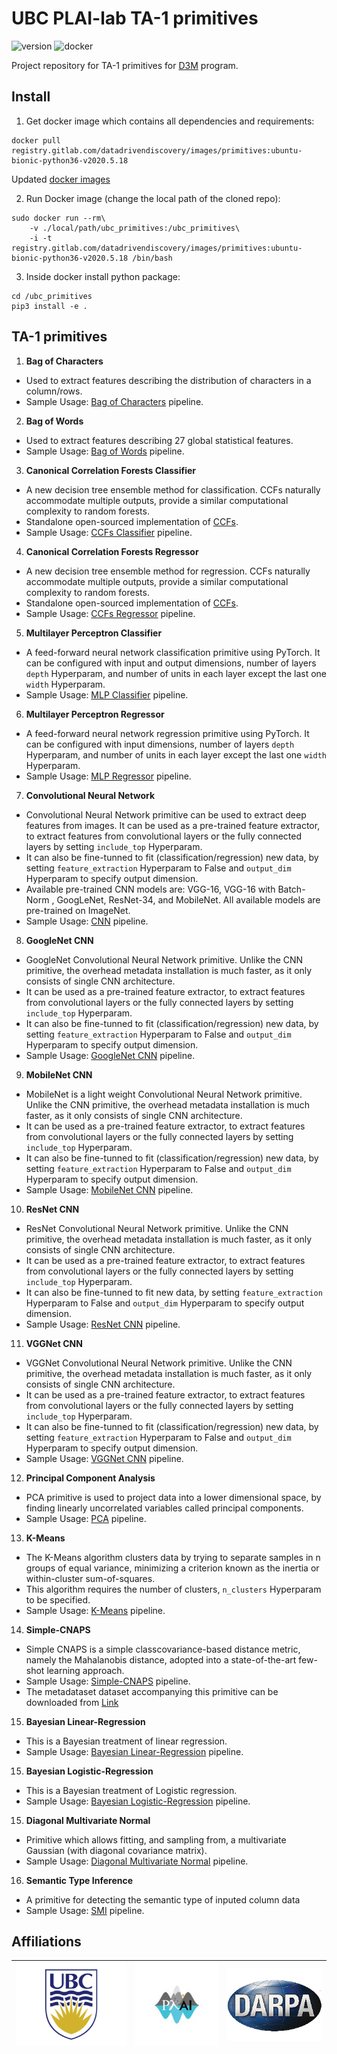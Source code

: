# UBC PLAI-lab TA-1 primitives

![version](https://img.shields.io/badge/version-0.1.0-green.svg)
![docker](https://img.shields.io/badge/Docker-v2020.5.18-blue)

Project repository for TA-1 primitives for [D3M](https://www.darpa.mil/program/data-driven-discovery-of-models) program.


## Install

1. Get docker image which contains all dependencies and requirements:
```
docker pull registry.gitlab.com/datadrivendiscovery/images/primitives:ubuntu-bionic-python36-v2020.5.18
```
Updated [docker images](https://docs.datadrivendiscovery.org/docker.html)


2. Run Docker image (change the local path of the cloned repo):
```
sudo docker run --rm\
    -v ./local/path/ubc_primitives:/ubc_primitives\
    -i -t registry.gitlab.com/datadrivendiscovery/images/primitives:ubuntu-bionic-python36-v2020.5.18 /bin/bash
```


3. Inside docker install python package:
```
cd /ubc_primitives
pip3 install -e .
```

## TA-1 primitives

1. **Bag of Characters**
  - Used to extract features describing the distribution of characters in a column/rows.
  - Sample Usage: [Bag of Characters](https://github.com/plai-group/ubc_primitives/blob/master/pipelines/boc_pipeline.py) pipeline.

2. **Bag of Words**
  - Used to extract features describing 27 global statistical features.
  - Sample Usage: [Bag of Words](https://github.com/plai-group/ubc_primitives/blob/master/pipelines/bow_pipeline.py) pipeline.

3. **Canonical Correlation Forests Classifier**
  - A new decision tree ensemble method for classification. CCFs naturally accommodate multiple outputs, provide a similar computational complexity to random forests.
  - Standalone open-sourced implementation of [CCFs](https://github.com/plai-group/ccfs-python).
  - Sample Usage: [CCFs Classifier](https://github.com/plai-group/ubc_primitives/blob/master/pipelines/ccfsClfy_pipeline.py) pipeline.

4. **Canonical Correlation Forests Regressor**
  - A new decision tree ensemble method for regression. CCFs naturally accommodate multiple outputs, provide a similar computational complexity to random forests.
  - Standalone open-sourced implementation of [CCFs](https://github.com/plai-group/ccfs-python).
  - Sample Usage: [CCFs Regressor](https://github.com/plai-group/ubc_primitives/blob/master/pipelines/ccfsReg_pipeline.py) pipeline.

5. **Multilayer Perceptron Classifier**
  - A feed-forward neural network classification primitive using PyTorch. It can be configured with input and output dimensions, number of layers `depth` Hyperparam, and number of units in each layer except the last one `width` Hyperparam.
  - Sample Usage: [MLP Classifier](https://github.com/plai-group/ubc_primitives/blob/master/pipelines/mlpClfy_pipeline.py) pipeline.

6. **Multilayer Perceptron Regressor**
  - A feed-forward neural network regression primitive using PyTorch. It can be configured with input dimensions, number of layers `depth` Hyperparam, and number of units in each layer except the last one `width` Hyperparam.
  - Sample Usage: [MLP Regressor](https://github.com/plai-group/ubc_primitives/blob/master/pipelines/mlpReg_pipeline.py) pipeline.


7. **Convolutional Neural Network**
  - Convolutional Neural Network primitive can be used to extract deep features from images. It can be used as a pre-trained feature extractor, to extract features from
convolutional layers or the fully connected layers by setting `include_top` Hyperparam.
  - It can also be fine-tunned to fit (classification/regression) new data, by setting `feature_extraction` Hyperparam to False and `output_dim` Hyperparam to specify output dimension.
  - Available pre-trained CNN models are: VGG-16, VGG-16 with Batch-Norm , GoogLeNet, ResNet-34, and MobileNet. All available models are pre-trained on ImageNet.
  - Sample Usage: [CNN](https://github.com/plai-group/ubc_primitives/blob/master/pipelines/cnn_pipeline.py) pipeline.

8. **GoogleNet CNN**
  - GoogleNet Convolutional Neural Network primitive. Unlike the CNN primitive, the overhead metadata installation is much faster, as it only consists of single CNN architecture.
  - It can be used as a pre-trained feature extractor, to extract features from
  convolutional layers or the fully connected layers by setting `include_top` Hyperparam.
  - It can also be fine-tunned to fit (classification/regression) new data, by setting `feature_extraction` Hyperparam to False and `output_dim` Hyperparam to specify output dimension.
  - Sample Usage: [GoogleNet CNN](https://github.com/plai-group/ubc_primitives/blob/master/pipelines/googlenet_pipeline.py) pipeline.

9. **MobileNet CNN**
  - MobileNet is a light weight Convolutional Neural Network primitive. Unlike the CNN primitive, the overhead metadata installation is much faster, as it only consists of single CNN architecture.
  - It can be used as a pre-trained feature extractor, to extract features from
  convolutional layers or the fully connected layers by setting `include_top` Hyperparam.
  - It can also be fine-tunned to fit (classification/regression) new data, by setting `feature_extraction` Hyperparam to False and `output_dim` Hyperparam to specify output dimension.
  - Sample Usage: [MobileNet CNN](https://github.com/plai-group/ubc_primitives/blob/master/pipelines/mobilenet_pipeline.py) pipeline.

10. **ResNet CNN**
  - ResNet Convolutional Neural Network primitive. Unlike the CNN primitive, the overhead metadata installation is much faster, as it only consists of single CNN architecture.
  - It can be used as a pre-trained feature extractor, to extract features from
  convolutional layers or the fully connected layers by setting `include_top` Hyperparam.
  - It can also be fine-tunned to fit new data, by setting `feature_extraction` Hyperparam to False and `output_dim` Hyperparam to specify output dimension.
  - Sample Usage: [ResNet CNN](https://github.com/plai-group/ubc_primitives/blob/master/pipelines/resnet_pipeline.py) pipeline.

11. **VGGNet CNN**
  - VGGNet Convolutional Neural Network primitive. Unlike the CNN primitive, the overhead metadata installation is much faster, as it only consists of single CNN architecture.
  - It can be used as a pre-trained feature extractor, to extract features from
  convolutional layers or the fully connected layers by setting `include_top` Hyperparam.
  - It can also be fine-tunned to fit (classification/regression) new data, by setting `feature_extraction` Hyperparam to False and `output_dim` Hyperparam to specify output dimension.
  - Sample Usage: [VGGNet CNN](https://github.com/plai-group/ubc_primitives/blob/master/pipelines/vggnet_pipeline.py) pipeline.

12. **Principal Component Analysis**
  - PCA primitive is used to project data into a lower dimensional space, by finding linearly uncorrelated variables called principal components.
  - Sample Usage: [PCA](https://github.com/plai-group/ubc_primitives/blob/master/pipelines/pca_pipeline.py) pipeline.

13. **K-Means**
  - The K-Means algorithm clusters data by trying to separate samples in n groups of equal variance, minimizing a criterion known as the inertia or within-cluster sum-of-squares.
  - This algorithm requires the number of clusters, `n_clusters` Hyperparam to be specified.
  - Sample Usage: [K-Means](https://github.com/plai-group/ubc_primitives/blob/master/pipelines/kmeans_pipeline.py) pipeline.

14. **Simple-CNAPS**
  - Simple CNAPS is a simple classcovariance-based distance metric, namely the Mahalanobis distance, adopted into a state-of-the-art few-shot learning approach.
  - Sample Usage: [Simple-CNAPS](https://github.com/plai-group/ubc_primitives/blob/master/pipelines/cnaps_pipeline.py) pipeline.
  - The metadataset dataset accompanying this primitive can be downloaded from [Link](https://dl.dropboxusercontent.com/s/4ehm3rpotv0x0s8/LWLL1_metadataset.zip?dl=1)

15. **Bayesian Linear-Regression**
  - This is a Bayesian treatment of linear regression.
  - Sample Usage: [Bayesian Linear-Regression](https://github.com/plai-group/ubc_primitives/blob/master/pipelines/linearReg_pipeline.py) pipeline.

15. **Bayesian Logistic-Regression**
  - This is a Bayesian treatment of Logistic regression.
  - Sample Usage: [Bayesian Logistic-Regression](https://github.com/plai-group/ubc_primitives/blob/master/pipelines/logisticReg_pipeline.py) pipeline.

15. **Diagonal Multivariate Normal**
  - Primitive which allows fitting, and sampling from, a multivariate Gaussian (with diagonal covariance matrix).
  - Sample Usage: [Diagonal Multivariate Normal](https://github.com/plai-group/ubc_primitives/blob/master/pipelines/mvn_pipeline.py) pipeline.

16. **Semantic Type Inference**
  - A primitive for detecting the semantic type of inputed column data
  - Sample Usage: [SMI](https://github.com/plai-group/ubc_primitives/blob/master/pipelines/smi_pipeline.py) pipeline.


## Affiliations
| ![alt-text-2](./logo/ubc.png "UBC") | ![alt-text-1](./logo/plai.jpeg "PLAI-LAB") | ![alt-text-2](./logo/darpa.png "DARPA-D3M") |
|:---:|:---:|:---:|
